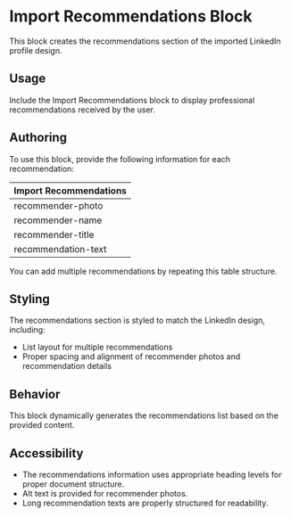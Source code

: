 # Import Recommendations Block

This block creates the recommendations section of the imported LinkedIn profile design.

## Usage

Include the Import Recommendations block to display professional recommendations received by the user.

## Authoring

To use this block, provide the following information for each recommendation:

| Import Recommendations |
| :---- |
| recommender-photo |
| recommender-name |
| recommender-title |
| recommendation-text |

You can add multiple recommendations by repeating this table structure.

## Styling

The recommendations section is styled to match the LinkedIn design, including:

- List layout for multiple recommendations
- Proper spacing and alignment of recommender photos and recommendation details

## Behavior

This block dynamically generates the recommendations list based on the provided content.

## Accessibility

- The recommendations information uses appropriate heading levels for proper document structure.
- Alt text is provided for recommender photos.
- Long recommendation texts are properly structured for readability.